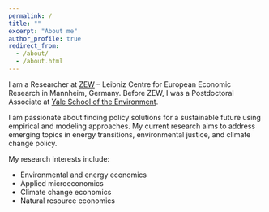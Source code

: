 ```yaml
---
permalink: /
title: ""
excerpt: "About me"
author_profile: true
redirect_from: 
  - /about/
  - /about.html
---
```


I am a Researcher at [ZEW](https://www.zew.de/en/) – Leibniz Centre for European Economic Research in Mannheim, Germany. Before ZEW, I was a Postdoctoral Associate at [Yale School of the Environment](https://environment.yale.edu/).

I am passionate about finding policy solutions for a sustainable future using empirical and modeling approaches. My current research aims to address emerging topics in energy transitions, environmental justice, and climate change policy.

My research interests include:

- Environmental and energy economics
- Applied microeconomics
- Climate change economics
- Natural resource economics
